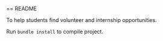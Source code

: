 == README

To help students find volunteer and internship opportunities. 

Run ```bundle install``` to compile project.